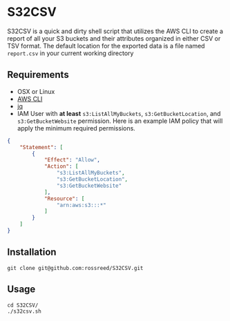 # S32CSV
S32CSV is a quick and dirty shell script that utilizes the AWS CLI to create a report of all your S3 buckets and their attributes organized in either CSV or TSV format. The default location for the exported data is a file named `report.csv` in your current working directory
## Requirements
* OSX or Linux
* [AWS CLI](http://aws.amazon.com/cli/)
* [jq](http://stedolan.github.io/jq/)
* IAM User with **at least** `s3:ListAllMyBuckets`, `s3:GetBucketLocation`, and `s3:GetBucketWebsite` permission. Here is an example IAM policy that will apply the minimum required permissions.

```json
{
    "Statement": [
        {
            "Effect": "Allow",
            "Action": [
                "s3:ListAllMyBuckets",
                "s3:GetBucketLocation",
                "s3:GetBucketWebsite"
            ],
            "Resource": [
                "arn:aws:s3:::*"
            ]
        }
    ]
}
```
## Installation
```
git clone git@github.com:rossreed/S32CSV.git
```
## Usage
```
cd S32CSV/
./s32csv.sh
```